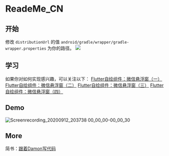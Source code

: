 # ReadeMe_CN


## 开始
修改 `distributionUrl` 的值 `android/gradle/wrapper/gradle-wrapper.properties` 为你的路径。
![](https://gitee.com/liuloser/images/raw/master/1607005396_20201203214938325_19626.png)

## 学习
如果你对如何实现感兴趣，可以关注以下：
[Flutter自绘组件：微信悬浮窗（一）](https://www.jianshu.com/p/aa6ea0021495)
[Flutter自绘组件：微信悬浮窗（二）](https://www.jianshu.com/p/f66cf75fccf2)
[Flutter自绘组件：微信悬浮窗（三）](https://www.jianshu.com/p/dbff7b3dfc1d)
[Flutter自绘组件：微信悬浮窗（四）](https://www.jianshu.com/p/dd3767c3e198)

## Demo
![Screenrecording_20200912_203738 00_00_00-00_00_30](https://gitee.com/liuloser/images/raw/master/1599920577_20200912204319102_12694.gif)

## More
简书：[跟着Damon写代码](https://www.jianshu.com/u/0b75225b595f)
